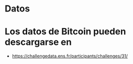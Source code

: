 # Datos 

# Los datos de Bitcoin pueden descargarse en 
- https://challengedata.ens.fr/participants/challenges/31/
